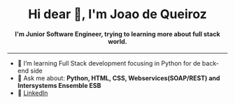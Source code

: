 <h1 align="center">Hi dear 👋, I'm Joao de Queiroz</h1>

<h4 align="center">
  I'm Junior Software Engineer, trying to learning more about full stack world.
</h4


<br>
<hr>

- 🌱 I’m  learning Full Stack development focusing in Python for de back-end side
- 💬 Ask me about: **Python, HTML, CSS, Webservices(SOAP/REST) and Intersystems Ensemble ESB**
- 💼 [LinkedIn](https://www.linkedin.com/in/joaogqueiroz/)
